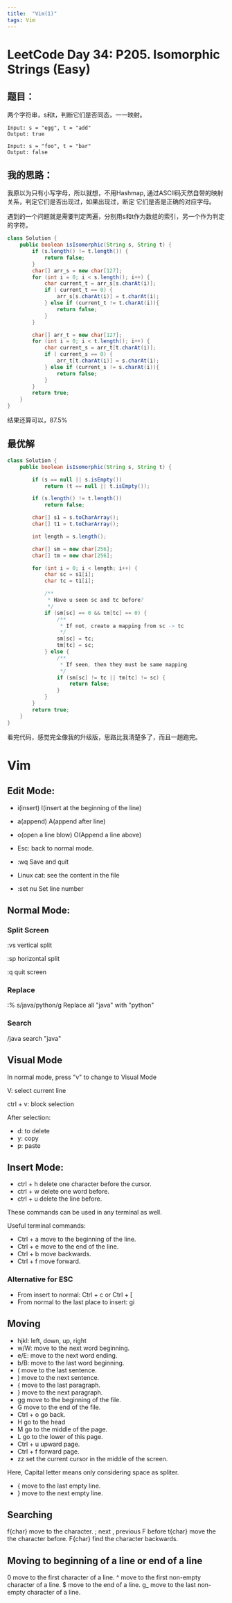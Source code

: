 ```yaml
---
title:  "Vim(1)"
tags: Vim
---
```


# LeetCode Day 34: P205. Isomorphic Strings (Easy)

## 题目：

两个字符串，s和t，判断它们是否同态，一一映射。

```
Input: s = "egg", t = "add"
Output: true
```

```
Input: s = "foo", t = "bar"
Output: false
```

## 我的思路：

我原以为只有小写字母，所以就想，不用Hashmap, 通过ASCII码天然自带的映射关系，判定它们是否出现过，如果出现过，断定
它们是否是正确的对应字母。

遇到的一个问题就是需要判定两遍，分别用s和t作为数组的索引，另一个作为判定的字符。

```java
class Solution {
    public boolean isIsomorphic(String s, String t) {
        if (s.length() != t.length()) {
            return false;
        }
        char[] arr_s = new char[127];
        for (int i = 0; i < s.length(); i++) {
            char current_t = arr_s[s.charAt(i)];
            if ( current_t == 0) {
                arr_s[s.charAt(i)] = t.charAt(i);
            } else if (current_t != t.charAt(i)){
                return false;
            }
        }

        char[] arr_t = new char[127];
        for (int i = 0; i < t.length(); i++) {
            char current_s = arr_t[t.charAt(i)];
            if ( current_s == 0) {
                arr_t[t.charAt(i)] = s.charAt(i);
            } else if (current_s != s.charAt(i)){
                return false;
            }
        }
        return true;
    }
}
```

结果还算可以，87.5%

## 最优解

```java
class Solution {
    public boolean isIsomorphic(String s, String t) {

        if (s == null || s.isEmpty())
            return (t == null || t.isEmpty());

        if (s.length() != t.length())
            return false;

        char[] s1 = s.toCharArray();
        char[] t1 = t.toCharArray();

        int length = s.length();

        char[] sm = new char[256];
        char[] tm = new char[256];

        for (int i = 0; i < length; i++) {
            char sc = s1[i];
            char tc = t1[i];

            /**
             * Have u seen sc and tc before?
             */
            if (sm[sc] == 0 && tm[tc] == 0) {
                /**
                 * If not, create a mapping from sc -> tc
                 */
                sm[sc] = tc;
                tm[tc] = sc;
            } else {
                /**
                 * If seen, then they must be same mapping
                 */
                if (sm[sc] != tc || tm[tc] != sc) {
                    return false;
                }
            }
        }
        return true;
    }
}
```

看完代码，感觉完全像我的升级版，思路比我清楚多了，而且一趟跑完。

# Vim

## Edit Mode:

* i(insert) I(insert at the beginning of the line)

* a(append) A(append after line)

* o(open a line blow) O(Append a line above)

* Esc: back to normal mode.

* :wq Save and quit

* Linux cat: see the content in the file

* :set nu   Set line number

## Normal Mode:

### Split Screen

:vs vertical split

:sp horizontal split

:q quit screen

### Replace

:% s/java/python/g   Replace all "java" with "python"

### Search

/java   search "java"

## Visual Mode

In normal mode, press "v" to change to Visual Mode

V: select current line

ctrl + v: block selection

After selection:

* d: to delete
* y: copy
* p: paste

## Insert Mode:

* ctrl + h  delete one character before the cursor.
* ctrl + w  delete one word before.
* ctrl + u  delete the line before.

These commands can be used in any terminal as well.

Useful terminal commands:
* Ctrl + a  move to the beginning of the line.
* Ctrl + e  move to the end of the line.
* Ctrl + b  move backwards.
* Ctrl + f  move forward.

### Alternative for ESC

* From insert to normal: Ctrl + c or Ctrl + [
* From normal to the last place to insert: gi

## Moving

* hjkl: left, down, up, right
* w/W: move to the next word beginning.
* e/E: move to the next word ending.
* b/B: move to the last word beginning.
* ( move to the last sentence.
* ) move to the next sentence.
* { move to the last paragraph.
* } move to the next paragraph.
* gg move to the beginning of the file.
* G move to the end of the file.
* Ctrl + o go back.
* H go to the head
* M go to the middle of the page.
* L go to the lower of this page.
* Ctrl + u  upward page.
* Ctrl + f  forward page.
* zz    set the current cursor in the middle of the screen.

Here, Capital letter means only considering space as spliter.

* {  move to the last empty line.
* }  move to the next empty line.

## Searching

f{char} move to the character.
; next
, previous
F before
t{char} move the the character before.
F{char} find the character backwards.

## Moving to beginning of a line or end of a line

0 move to the first character of a line.
^ move to the first non-empty character of a line.
$ move to the end of a line.
g_ move to the last non-empty character of a line.




















